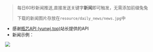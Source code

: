 > 每日60秒新闻推送,直接发送关键字**新闻**即可触发，无需添加前缀兔兔
> 
> 下载的新闻图片存放在`resource/daily_news/news.jpg`中



- 感谢[瓶芯API (yunwj.top)](http://bjb.yunwj.top/php/API/html.html?0)站长提供的API
- 新闻示例：

![](D:\Git\Amiya-bot\resource\daily_news\2022-11-25.jpg)
